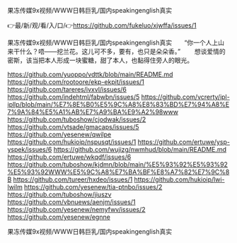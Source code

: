 果冻传媒9x视频/WWW日韩巨乳/国内speakingenglish真实

👉最/新/观/看/入/口/👉https://github.com/fukeluo/xjwffa/issues/1

果冻传媒9x视频/WWW日韩巨乳/国内speakingenglish真实　　“你一个人上山来干什么？唔——挖兰花。这儿可不多，要有，也只是朵朵香。”
　　想谈爱情的密斯，该当把本人形成一块蜜糖，甜了本人，也黏得住旁人的眼光。


https://github.com/yuoppo/vdttk/blob/main/README.md
https://github.com/rootoore/ekp-ekpit/issues/1
https://github.com/tareres/ivxvl/issues/6
https://github.com/indehtml/fabwbn/issues/5
https://github.com/vcrerty/ipl-ipllp/blob/main/%E7%8E%B0%E5%9C%A8%E8%83%BD%E7%94%A8%E7%9A%84%E5%A1%AB%E7%A9%BA%E9%A2%98www
https://github.com/tuboshow/cjodwak/issues/2
https://github.com/vtsade/gmacaps/issues/5
https://github.com/yesenew/qwilpe
https://github.com/hukioip/nspusqt/issues/1
https://github.com/ertuwe/ysp-yspek/issues/6
https://github.com/wujizg/nwmhud/blob/main/README.md
https://github.com/ertuwe/wkqdf/issues/6
https://github.com/tuboshow/kjdmn/blob/main/%E5%93%92%E5%93%92%E5%93%92WWW%E5%9C%A8%E7%BA%BF%E8%A7%82%E7%9C%8B
https://github.com/tureer/hxdeo/issues/1
https://github.com/hukioip/lwi-lwilm
https://github.com/yesenew/tia-ptnbo/issues/2
https://github.com/tuboshow/jiuszv
https://github.com/vbnuews/aenjm/issues/1
https://github.com/yesenew/nemyfwv/issues/2
https://github.com/yesenew/egnne

果冻传媒9x视频/WWW日韩巨乳/国内speakingenglish真实
